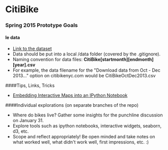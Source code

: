 # CitiBike

### Spring 2015 Prototype Goals
#### le data
* [Link to the dataset](http://www.citibikenyc.com/system-data)
* Data should be put into a local /data folder (covered by the .gitignore).
* Naming convention for data files: **CitiBike[startmonth][endmonth][year].csv**
* For example, the data filename for the "Download data from Oct - Dec 2013..." option on citibikenyc.com would be CitiBikeOctDec2013.csv

####Tips, Links, Tricks
* [Embedding Interactive Maps into an IPython Notebook](http://www.machinalis.com/blog/embedding-interactive-maps-into-an-ipython-nb/)

####Individual explorations (on separate branches of the repo)
* Where do bikes live? Gather some insights for the punchline discussion on January 31.
* Explore tools such as ipython notebooks, interactive widgets, seaborn, d3, etc.
* Scope and reflect appropriately! Be open minded and take notes on what worked well, what didn't work well, first impressions, etc. :)

